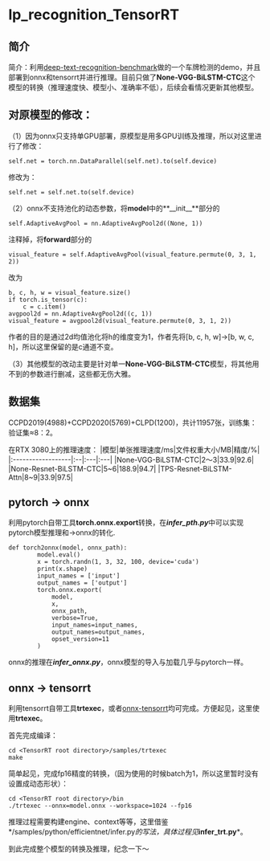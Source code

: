 # lp_recognition_TensorRT

## 简介

简介：利用[deep-text-recognition-benchmark](https://github.com/clovaai/deep-text-recognition-benchmark)做的一个车牌检测的demo，并且部署到onnx和tensorrt并进行推理。目前只做了**None-VGG-BiLSTM-CTC**这个模型的转换（推理速度快、模型小、准确率不低），后续会看情况更新其他模型。

## 对原模型的修改：

（1）因为onnx只支持单GPU部署，原模型是用多GPU训练及推理，所以对这里进行了修改：
```
self.net = torch.nn.DataParallel(self.net).to(self.device) 
```
修改为：
```
self.net = self.net.to(self.device)
```

（2）onnx不支持池化的动态参数，将**model**中的**\_\_init\_\_**部分的
```
self.AdaptiveAvgPool = nn.AdaptiveAvgPool2d((None, 1))
```
注释掉，将**forward**部分的
```
visual_feature = self.AdaptiveAvgPool(visual_feature.permute(0, 3, 1, 2))
```
改为
```
b, c, h, w = visual_feature.size()
if torch.is_tensor(c):
    c = c.item() 
avgpool2d = nn.AdaptiveAvgPool2d((c, 1))
visual_feature = avgpool2d(visual_feature.permute(0, 3, 1, 2))
```
作者的目的是通过2d均值池化将h的维度变为1，作者先将[b, c, h, w]->[b, w, c, h]，所以这里保留的是c通道不变。

（3）其他模型的改动主要是针对单一**None-VGG-BiLSTM-CTC**模型，将其他用不到的参数进行删减，这些都无伤大雅。

## 数据集

CCPD2019(4988)+CCPD2020(5769)+CLPD(1200)，共计11957张，训练集：验证集≈8：2。

在RTX 3080上的推理速度：
|模型|单张推理速度/ms|文件权重大小/MB|精度/%|
|:------------------|:--|:---|:---|
|None-VGG-BiLSTM-CTC|2～3|33.9|92.6|
|None-Resnet-BiLSTM-CTC|5~6|188.9|94.7|
|TPS-Resnet-BiLSTM-Attn|8~9|33.9|97.5|

## pytorch -> onnx

利用pytorch自带工具**torch.onnx.export**转换，在***infer_pth.py***中可以实现pytorch模型推理和->onnx的转化.
```
def torch2onnx(model, onnx_path):
        model.eval()
        x = torch.randn(1, 3, 32, 100, device='cuda')
        print(x.shape)
        input_names = ['input']
        output_names = ['output']
        torch.onnx.export(
            model,
            x,
            onnx_path,
            verbose=True,
            input_names=input_names,
            output_names=output_names,
            opset_version=11 
        )
```
onnx的推理在***infer_onnx.py***，onnx模型的导入与加载几乎与pytorch一样。

## onnx -> tensorrt

利用tensorrt自带工具**trtexec**，或者[onnx-tensorrt](https://github.com/onnx/onnx-tensorrt)均可完成。方便起见，这里使用**trtexec**。

首先完成编译：
```
cd <TensorRT root directory>/samples/trtexec
make
```
简单起见，完成fp16精度的转换，（因为使用的时候batch为1，所以这里暂时没有设置成动态形状）：
```
cd <TensorRT root directory>/bin
./trtexec --onnx=model.onnx --workspace=1024 --fp16 
```
推理过程需要构建engine、context等等，这里借鉴*<TensorRT>/samples/python/efficientnet/infer.py*的写法，具体过程见***infer_trt.py***。

到此完成整个模型的转换及推理，纪念一下～







